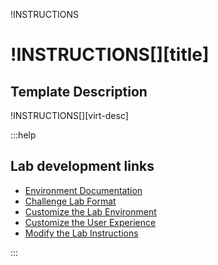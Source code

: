 
!INSTRUCTIONS[](https://raw.githubusercontent.com/LODSContent/Challenge-V2-Framework/master/Templates/LevelSpecific/Logos/@lab.Variable(difficulty).md)

# !INSTRUCTIONS[][title]

## Template Description

!INSTRUCTIONS[][virt-desc]

:::help
## Lab development links
- [Environment Documentation](#documentation)
- [Challenge Lab Format](#challenge-labs)
- [Customize the Lab Environment](#lab-env)
- [Customize the User Experience](#user-exp)
- [Modify the Lab Instructions](#mod-inst)

:::